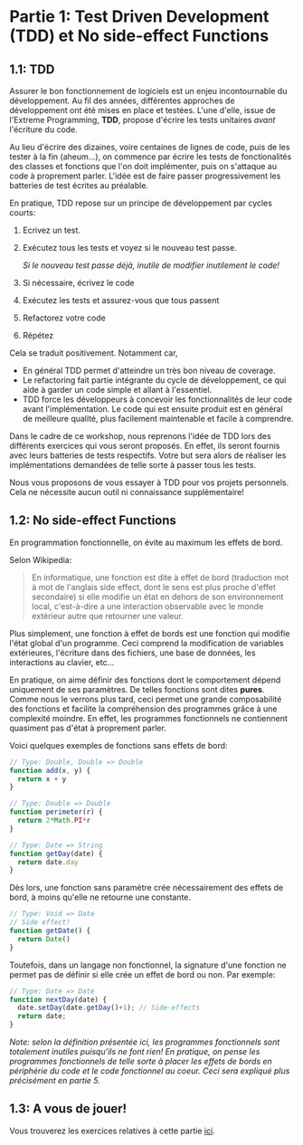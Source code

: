 # Partie 1: Test Driven Development (TDD) et No side-effect Functions

## 1.1: TDD
Assurer le bon fonctionnement de logiciels est un enjeu incontournable du développement. Au fil des années, différentes approches de développement ont été mises en place et testées. L'une d'elle, issue de l'Extreme Programming, __TDD__, propose d'écrire les tests unitaires *avant* l'écriture du code.

Au lieu d'écrire des dizaines, voire centaines de lignes de code, puis de les tester à la fin (aheum...), on commence par écrire les tests de fonctionalités des classes et fonctions que l'on doit implémenter, puis on s'attaque au code à proprement parler. L'idée est de faire passer progressivement les batteries de test écrites au préalable.

En pratique, TDD repose sur un principe de développement par cycles courts:

1. Ecrivez un test.
2. Exécutez tous les tests et voyez si le nouveau test passe.

    *Si le nouveau test passe déjà, inutile de modifier inutilement le code!*
3. Si nécessaire, écrivez le code
4. Exécutez les tests et assurez-vous que tous passent
5. Refactorez votre code
6. Répétez


Cela se traduit positivement. Notamment car,
- En général TDD permet d'atteindre un très bon niveau de coverage.
- Le refactoring fait partie intégrante du cycle de développement, ce qui aide à garder un code simple et allant à l'essentiel.
- TDD force les développeurs à concevoir les fonctionnalités de leur code avant l'implémentation. Le code qui est ensuite produit est en général de meilleure qualité, plus facilement maintenable et facile à comprendre.

Dans le cadre de ce workshop, nous reprenons l'idée de TDD lors des différents exercices qui vous seront proposés. En effet, ils seront fournis avec leurs batteries de tests respectifs. Votre but sera alors de réaliser les implémentations demandées de telle sorte à passer tous les tests.

Nous vous proposons de vous essayer à TDD pour vos projets personnels. Cela ne nécessite aucun outil ni connaissance supplémentaire!

## 1.2: No side-effect Functions
En programmation fonctionnelle, on évite au maximum les effets de bord.

Selon Wikipedia:
> En informatique, une fonction est dite à effet de bord (traduction mot à mot de l'anglais side effect, dont le sens est plus proche d'effet secondaire) si elle modifie un état en dehors de son environnement local, c'est-à-dire a une interaction observable avec le monde extérieur autre que retourner une valeur.

Plus simplement, une fonction à effet de bords est une fonction qui modifie l'état global d'un programme. Ceci comprend la modification de variables extérieures, l'écriture dans des fichiers, une base de données, les interactions au clavier, etc...

En pratique, on aime définir des fonctions dont le comportement dépend uniquement de ses paramètres. De telles fonctions sont dites __pures__. Comme nous le verrons plus tard, ceci permet une grande composabilité des fonctions et facilite la compréhension des programmes grâce à une complexité moindre. En effet, les programmes fonctionnels ne contiennent quasiment pas d'état à proprement parler.

Voici quelques exemples de fonctions sans effets de bord:
```js
// Type: Double, Double => Double
function add(x, y) {
  return x + y
}
```

```js
// Type: Double => Double
function perimeter(r) {
  return 2*Math.PI*r
}
  ```
  
```js
// Type: Date => String
function getDay(date) {
  return date.day
}
  ```
  
Dès lors, une fonction sans paramètre crée nécessairement des effets de bord, à moins qu'elle ne retourne une constante.
```js
// Type: Void => Date
// Side effect!
function getDate() {
  return Date()
}
```
  
Toutefois, dans un langage non fonctionnel, la signature d'une fonction ne permet pas de définir si elle crée un effet de bord ou non. Par exemple:
```js
// Type: Date => Date
function nextDay(date) {
  date.setDay(date.getDay()+1); // Side-effects
  return date;
}
```

*Note: selon la définition présentée ici, les programmes fonctionnels sont totalement inutiles puisqu'ils ne font rien! En pratique, on pense les programmes fonctionnels de telle sorte à placer les effets de bords en périphérie du code et le code fonctionnel au coeur. Ceci sera expliqué plus précisément en partie 5.*

## 1.3: A vous de jouer!
Vous trouverez les exercices relatives à cette partie [ici](https://github.com/association-api/workshop-fp/tree/master/code/exercise1).
